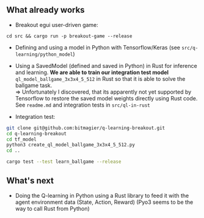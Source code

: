 ## What already works

- Breakout egui user-driven game:

```shell 
cd src && cargo run -p breakout-game --release
```

- Defining and using a model in Python with Tensorflow/Keras (see `src/q-learning/python_model`)
- Using a SavedModel (defined and saved in Python) in Rust for inference and learning.
  __We are able to train our integration test model__ `ql_model_ballgame_3x3x4_5_512` in Rust so that it is able to solve the ballgame task.    
  => Unfortunately I discovered, that its apparently not yet supported by Tensorflow to restore the saved model weights directly using Rust code.
  See `readme.md` and integration tests in `src/ql-in-rust`

- Integration test:

```sh
git clone git@github.com:bitmagier/q-learning-breakout.git
cd q-learning-breakout
cd tf_model
python3 create_ql_model_ballgame_3x3x4_5_512.py
cd ..

cargo test --test learn_ballgame --release
```

## What's next

- Doing the Q-learning in Python using a Rust library to feed it with the agent environment data (State, Action, Reward)
  (Pyo3 seems to be the way to call Rust from Python)
